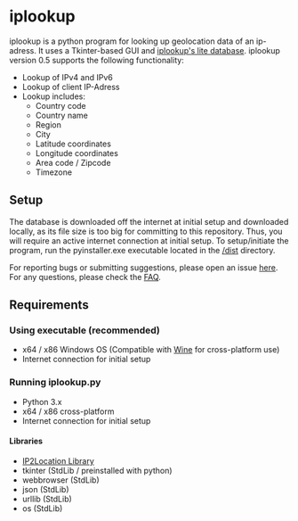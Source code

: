 # iplookup
iplookup is a python program for looking up geolocation data of an ip-adress. It uses a Tkinter-based  GUI and [iplookup's lite database](https://lite.ip2location.com). iplookup version 0.5 supports the following functionality:
* Lookup of IPv4 and IPv6
* Lookup of client IP-Adress
* Lookup includes:
  * Country code
  * Country name
  * Region
  * City
  * Latitude coordinates
  * Longitude coordinates
  * Area code / Zipcode
  * Timezone
  
## Setup
The database is downloaded off the internet at initial setup and downloaded locally, as its file size is too big for committing to this repository. Thus, you will require an active internet connection at initial setup. To setup/initiate the program, run the pyinstaller.exe executable located in the [/dist](https://github.com/tobiasvonarx/iplookup/tree/master/dist) directory. 
 
For reporting bugs or submitting suggestions, please open an issue [here](https://github.com/tobiasvonarx/iplookup/issues/new). For any questions, please check the [FAQ](https://github.com/tobiasvonarx/iplookup/blob/master/FAQ.md).

## Requirements
### Using executable (recommended)
* x64 / x86 Windows OS (Compatible with [Wine](https://www.winehq.org/) for cross-platform use)
* Internet connection for initial setup
### Running iplookup.py
* Python 3.x
* x64 / x86 cross-platform
* Internet connection for initial setup
#### Libraries
* [IP2Location Library](https://pypi.python.org/pypi/IP2Location/8.0.0)
* tkinter (StdLib / preinstalled with python)
* webbrowser (StdLib)
* json (StdLib)
* urllib (StdLib)
* os (StdLib)
